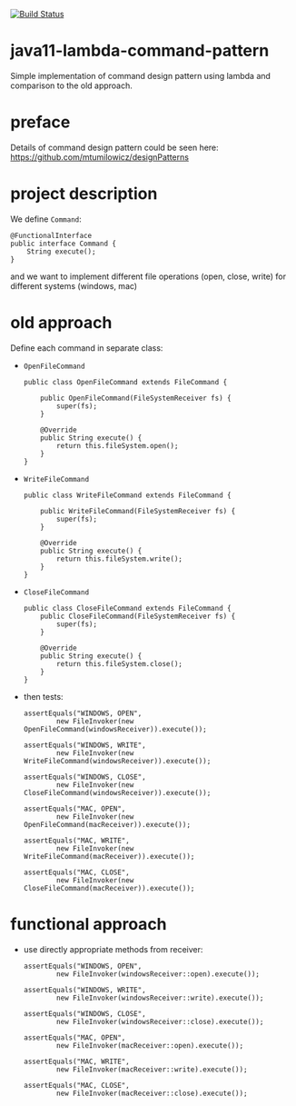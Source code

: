 [![Build Status](https://travis-ci.com/mtumilowicz/java11-lambda-command-pattern.svg?branch=master)](https://travis-ci.com/mtumilowicz/java11-lambda-command-pattern)

# java11-lambda-command-pattern
Simple implementation of command design pattern using lambda and comparison to the old approach.

# preface
Details of command design pattern could be seen here: 
https://github.com/mtumilowicz/designPatterns

# project description
We define `Command`:
```
@FunctionalInterface
public interface Command {
    String execute();
}
```
and we want to implement different file operations 
(open, close, write) for different systems (windows, mac)

# old approach
Define each command in separate class:
* `OpenFileCommand`
    ```
    public class OpenFileCommand extends FileCommand {
    
        public OpenFileCommand(FileSystemReceiver fs) {
            super(fs);
        }
    
        @Override
        public String execute() {
            return this.fileSystem.open();
        }
    }
    ```
* `WriteFileCommand`
    ```
    public class WriteFileCommand extends FileCommand {
        
        public WriteFileCommand(FileSystemReceiver fs) {
            super(fs);
        }
    
        @Override
        public String execute() {
            return this.fileSystem.write();
        }
    }
    ```
* `CloseFileCommand`
    ```
    public class CloseFileCommand extends FileCommand {
        public CloseFileCommand(FileSystemReceiver fs) {
            super(fs);
        }
    
        @Override
        public String execute() {
            return this.fileSystem.close();
        }
    }
    ```
* then tests:
    ```
    assertEquals("WINDOWS, OPEN", 
            new FileInvoker(new OpenFileCommand(windowsReceiver)).execute());
            
    assertEquals("WINDOWS, WRITE", 
            new FileInvoker(new WriteFileCommand(windowsReceiver)).execute());
            
    assertEquals("WINDOWS, CLOSE", 
            new FileInvoker(new CloseFileCommand(windowsReceiver)).execute());
            
    assertEquals("MAC, OPEN", 
            new FileInvoker(new OpenFileCommand(macReceiver)).execute());
            
    assertEquals("MAC, WRITE", 
            new FileInvoker(new WriteFileCommand(macReceiver)).execute());
            
    assertEquals("MAC, CLOSE", 
            new FileInvoker(new CloseFileCommand(macReceiver)).execute());                         
    ```
# functional approach
* use directly appropriate methods from receiver:
    ```
    assertEquals("WINDOWS, OPEN",
            new FileInvoker(windowsReceiver::open).execute());
            
    assertEquals("WINDOWS, WRITE",
            new FileInvoker(windowsReceiver::write).execute());

    assertEquals("WINDOWS, CLOSE",
            new FileInvoker(windowsReceiver::close).execute());

    assertEquals("MAC, OPEN",
            new FileInvoker(macReceiver::open).execute());

    assertEquals("MAC, WRITE",
            new FileInvoker(macReceiver::write).execute());

    assertEquals("MAC, CLOSE",
            new FileInvoker(macReceiver::close).execute());
    ```